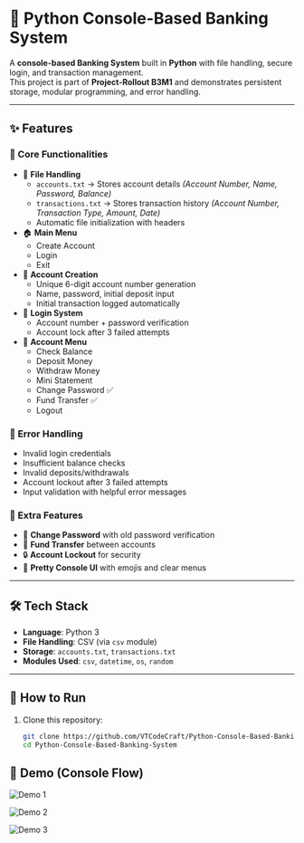 # 🏦 Python Console-Based Banking System

A **console-based Banking System** built in **Python** with file handling, secure login, and transaction management.  
This project is part of **Project-Rollout B3M1** and demonstrates persistent storage, modular programming, and error handling.

---

## ✨ Features

### 🔹 Core Functionalities
- 📂 **File Handling**
  - `accounts.txt` → Stores account details *(Account Number, Name, Password, Balance)*
  - `transactions.txt` → Stores transaction history *(Account Number, Transaction Type, Amount, Date)*
  - Automatic file initialization with headers
- 🏠 **Main Menu**
  - Create Account
  - Login
  - Exit
- 👤 **Account Creation**
  - Unique 6-digit account number generation
  - Name, password, initial deposit input
  - Initial transaction logged automatically
- 🔑 **Login System**
  - Account number + password verification
  - Account lock after 3 failed attempts
- 💼 **Account Menu**
  - Check Balance
  - Deposit Money
  - Withdraw Money
  - Mini Statement
  - Change Password ✅
  - Fund Transfer ✅
  - Logout

### 🔹 Error Handling
- Invalid login credentials
- Insufficient balance checks
- Invalid deposits/withdrawals
- Account lockout after 3 failed attempts
- Input validation with helpful error messages

### 🔹 Extra Features
- 🔐 **Change Password** with old password verification
- 💸 **Fund Transfer** between accounts
- 🔒 **Account Lockout** for security
- 🎨 **Pretty Console UI** with emojis and clear menus

---

## 🛠️ Tech Stack

- **Language**: Python 3
- **File Handling**: CSV (via `csv` module)
- **Storage**: `accounts.txt`, `transactions.txt`
- **Modules Used**: `csv`, `datetime`, `os`, `random`

---

## 🚀 How to Run

1. Clone this repository:
   ```bash
   git clone https://github.com/VTCodeCraft/Python-Console-Based-Banking-System.git
   cd Python-Console-Based-Banking-System


## 📸 Demo (Console Flow)

![Demo 1](https://github.com/VTCodeCraft/Python-Console-Based-Banking-System/blob/main/Screenshot%202025-09-14%20135246.png?raw=true)

![Demo 2](https://github.com/VTCodeCraft/Python-Console-Based-Banking-System/blob/main/Screenshot%202025-09-14%20135257.png?raw=true)

![Demo 3](https://github.com/VTCodeCraft/Python-Console-Based-Banking-System/blob/main/Screenshot%202025-09-14%20135326.png?raw=true)
